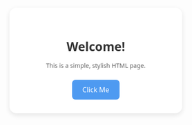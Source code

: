 <html lang="en">
<head>
  <meta charset="UTF-8" />
  <meta name="viewport" content="width=device-width, initial-scale=1.0" />
  <title>Simple Designed Page</title>
  <style>
    * {
      box-sizing: border-box;
      margin: 0;
      padding: 0;
      font-family: 'Segoe UI', Tahoma, Geneva, Verdana, sans-serif;
    }

    body {
      background: linear-gradient(to right, #74ebd5, #acb6e5);
      height: 100vh;
      display: flex;
      justify-content: center;
      align-items: center;
    }

    .card {
      background-color: #fff;
      padding: 2rem;
      border-radius: 1rem;
      box-shadow: 0 4px 12px rgba(0, 0, 0, 0.1);
      text-align: center;
      max-width: 400px;
      width: 100%;
    }

    .card h1 {
      color: #333;
      margin-bottom: 1rem;
    }

    .card p {
      color: #666;
      margin-bottom: 1.5rem;
    }

    .btn {
      padding: 0.75rem 1.5rem;
      background-color: #4e9af1;
      color: white;
      border: none;
      border-radius: 0.5rem;
      cursor: pointer;
      font-size: 1rem;
      transition: background-color 0.3s ease;
    }

    .btn:hover {
      background-color: #2e7bd8;
    }
  </style>
</head>
<body>
  <div class="card">
    <h1>Welcome!</h1>
    <p>This is a simple, stylish HTML page.</p>
    <button class="btn">Click Me</button>
  </div>
</body>
</html>
